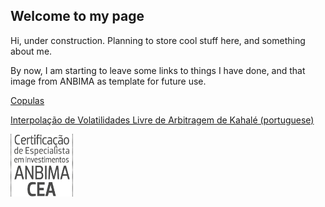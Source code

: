 <link rel="shortcut icon" type="image/x-icon" href="favicon.ico">

## Welcome to my page

Hi, under construction. Planning to store cool stuff here, and something about me.

By now, I am starting to leave some links to things I have done, and that image from ANBIMA as template for future use.

[Copulas](https://github.com/danielmoralesx/copulas/blob/main/README.md)

[Interpolação de Volatilidades Livre de Arbitragem de Kahalé (portuguese)](pages/kahale_interp_vol.md)

[<img align="left" width="100" height="100" src="selo_CEA_c.jpg">](http://www.anbima.com.br/pt_br/educar/area-do-profissional.htm)

